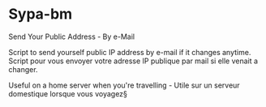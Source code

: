 # Sypa-bm
Send Your Public Address - By e-Mail

Script to send yourself public IP address by e-mail if it changes anytime. Script pour vous envoyer votre adresse IP publique par mail si elle venait a changer. 

Useful on a home server when you're travelling - Utile sur un serveur domestique lorsque vous voyagez§
